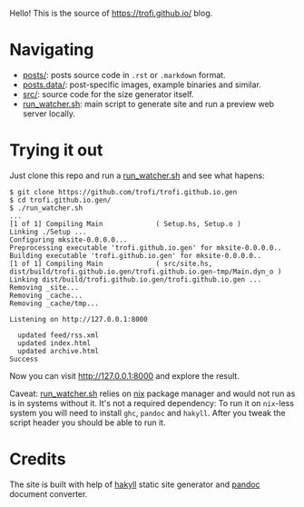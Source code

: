 Hello! This is the source of <https://trofi.github.io/> blog.

# Navigating

- [posts/](./tree/main/posts): posts source code in `.rst` or `.markdown` format.
- [posts.data/](./tree/main/posts.data): post-specific images, example binaries and similar.
- [src/](./tree/main/src): source code for the size generator itself.
- [run_watcher.sh](./tree/main/run_watcher.sh): main script to generate site and run a preview web server locally.

# Trying it out

Just clone this repo and run a [run_watcher.sh](./tree/main/run_watcher.sh) and see what hapens:

```
$ git clone https://github.com/trofi/trofi.github.io.gen
$ cd trofi.github.io.gen/
$ ./run_watcher.sh
...
[1 of 1] Compiling Main             ( Setup.hs, Setup.o )
Linking ./Setup ...
Configuring mksite-0.0.0.0...
Preprocessing executable 'trofi.github.io.gen' for mksite-0.0.0.0..
Building executable 'trofi.github.io.gen' for mksite-0.0.0.0..
[1 of 1] Compiling Main             ( src/site.hs, dist/build/trofi.github.io.gen/trofi.github.io.gen-tmp/Main.dyn_o )
Linking dist/build/trofi.github.io.gen/trofi.github.io.gen ...
Removing _site...
Removing _cache...
Removing _cache/tmp...

Listening on http://127.0.0.1:8000

  updated feed/rss.xml
  updated index.html
  updated archive.html
Success
```

Now you can visit <http://127.0.0.1:8000> and explore the result.

Caveat: [run_watcher.sh](./tree/main/run_watcher.sh) relies on
[nix](https://nixos.org/manual/nix/stable/) package manager and would
not run as is in systems without it. It's not a required dependency:
To run it on `nix`-less system you will need to install `ghc`,
`pandoc` and `hakyll`. After you tweak the script header you should
be able to run it.

# Credits

The site is built with help of [hakyll](https://jaspervdj.be/hakyll/) static
site generator and [pandoc](https://pandoc.org/) document converter.
